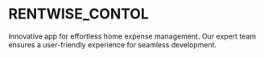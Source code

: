 # RENTWISE_CONTOL
Innovative app for effortless home expense management. Our expert team ensures a user-friendly experience for seamless development.
